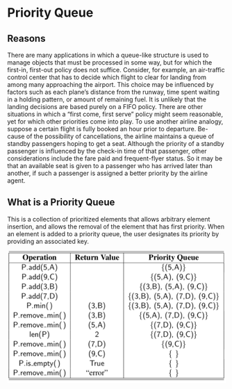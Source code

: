 # Priority Queue

## Reasons

There are many applications in which a queue-like structure is used to manage objects that must be processed in some way, but for which the first-in, first-out policy does not suffice. Consider, for example, an air-traffic control center that has to decide which flight to clear for landing from among many approaching the airport. This choice may be influenced by factors such as each plane’s distance from the runway, time spent waiting in a holding pattern, or amount of remaining fuel. It is unlikely that the landing decisions are based purely on a FIFO policy.
There are other situations in which a “first come, first serve” policy might seem reasonable, yet for which other priorities come into play. To use another airline analogy, suppose a certain flight is fully booked an hour prior to departure. Be- cause of the possibility of cancellations, the airline maintains a queue of standby passengers hoping to get a seat. Although the priority of a standby passenger is influenced by the check-in time of that passenger, other considerations include the fare paid and frequent-flyer status. So it may be that an available seat is given to a passenger who has arrived later than another, if such a passenger is assigned a better priority by the airline agent.

## What is a Priority Queue

This is a collection of prioritized elements that allows arbitrary element insertion, and allows the removal of the element that has first priority. When an element is added to a priority queue, the user designates its priority by providing an associated key.

![Operations in a priority Queue - Python](p_queue.png)
